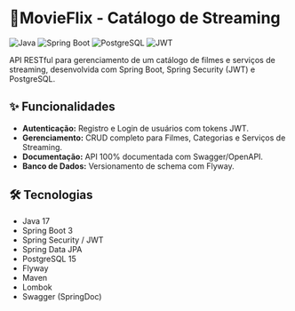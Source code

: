 # 🚀MovieFlix - Catálogo de Streaming

![Java](https://img.shields.io/badge/Java-17-ED8B00?style=for-the-badge&logo=openjdk&logoColor=white)
![Spring Boot](https://img.shields.io/badge/Spring_Boot-3.x-6DB33F?style=for-the-badge&logo=spring&logoColor=white)
![PostgreSQL](https://img.shields.io/badge/PostgreSQL-15-4169E1?style=for-the-badge&logo=postgresql&logoColor=white)
![JWT](https://img.shields.io/badge/JWT-Autenticação-D63AFF?style=for-the-badge&logo=jsonwebtokens&logoColor=white)

API RESTful para gerenciamento de um catálogo de filmes e serviços de streaming, desenvolvida com Spring Boot, Spring Security (JWT) e PostgreSQL.

## ✨ Funcionalidades

* **Autenticação:** Registro e Login de usuários com tokens JWT.
* **Gerenciamento:** CRUD completo para Filmes, Categorias e Serviços de Streaming.
* **Documentação:** API 100% documentada com Swagger/OpenAPI.
* **Banco de Dados:** Versionamento de schema com Flyway.

## 🛠️ Tecnologias

* Java 17
* Spring Boot 3
* Spring Security / JWT
* Spring Data JPA
* PostgreSQL 15
* Flyway
* Maven
* Lombok
* Swagger (SpringDoc)

